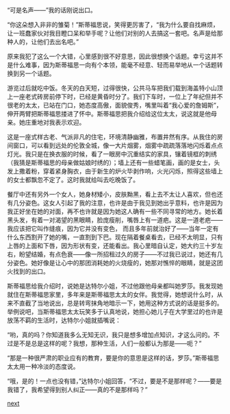 
“可是名声——”我的话刚说出口。

“你这朵想入非非的雏菊！”斯蒂福思说，笑得更厉害了，“我为什么要自找麻烦，让一班蠢家伙对我目瞪口呆和举手呢？让他们对别的人去搞这一套吧。名声是给那种人的，让他们去出名吧。”

原来我犯了这么一个大错，心里感到很不好意思，因此很想换个话题。幸亏这并不是什么难事，因为斯蒂福思一向有个本领，能毫不经意、轻而易举地从一个话题转换到另一个话题。

游览过后就吃中饭。冬天的白天短，过得很快，公共马车把我们载到海盖特小山顶上一座老式砖房前停下时，已经是黄昏时分了。我们下车时，一位上了年纪但并不很老的太太，已站在门口，她态度高傲，面貌俊秀，嘴里叫着“我心爱的詹姆斯”，伸开两臂把斯蒂福思搂进了怀中。斯蒂福思把我介绍给这位太太，说这就是他母亲。她庄重地对我表示欢迎。

这是一座式样古老、气派非凡的住宅，环境清静幽雅，布置井然有序。从我住的房间窗口，可以看到远处的伦敦全城，像一大片烟雾，烟雾中疏疏落落地闪烁着点点灯光。我只是在换衣服的时候，看了一眼房中沉重结实的家具，镶着镜框的刺绣（我猜是斯蒂福思的母亲做姑娘时绣的）；墙上还有一些蜡笔画，画的是女士，头发上撒着粉，穿着紧身胸衣，由于新生的炉火毕剥作响，火光闪烁，照得这些墙上的女士都飘忽不定了。这时我就给叫去吃晚饭了。

餐厅中还有另外一个女人，她身材矮小，皮肤黝黑，看上去不太让人喜欢，但也还有几分姿色。这女人引起了我的注意，也许是由于我见到她出乎意料，也许是因为我正好坐在她的对面，再不也许就是因为她这人确有一些不同寻常的地方。她长着黑头发，有着一对渴望的黑眼睛，脸庞瘦削，嘴唇上有一道疤。这是一道老疤——我应该把它叫作缝痕，因为它并没有变色， 而且多年前就治好了——当年一定有什么东西割开了她的嘴，一直割到下巴。现在隔着餐桌看去，已经不太明显，只有上唇的上面和下唇，因为形状有变，还能看出。我心里暗自认定，她大约三十岁左右，盼望结婚，有点色衰——像一所招租过久的房子——不过我已说过，她还有几分姿色。她好像是让心中的那团消耗她的火烧瘦的，她那对憔悴的眼睛，就是这团火找到的出口。

斯蒂福思给我介绍时，说她是达特尔小姐，不过他跟他母亲都叫她罗莎。我发现她就住在斯蒂福思家里，多年来是斯蒂福思太太的女伴。我觉得，她想说什么时，从来不直截了当地说出，总是转弯抹角地暗示一下，她用这种方式说的话是挺多的。举例说吧，当斯蒂福思太太玩笑多于认真地说，她担心她儿子在大学里过的也许是放荡不羁的生活时，达特尔小姐就插嘴说：

“哟，真的吗？你知道我多么无知无识，我只是想多增加点知识，才这么问的。不过是不是总是这样的呢？我想，那种生活，人们一般都认为那是——呃？”

“那是一种很严肃的职业应有的教育，要是你的意思是这样的话，罗莎。”斯蒂福思太太用一种冷淡的态度说。

“哦，是的！一点也没有错，”达特尔小姐回答，“不过，要是不是那样呢？——要是我错了，我希望得到别人纠正——真的不是那样吗？”

[next](page263.md)